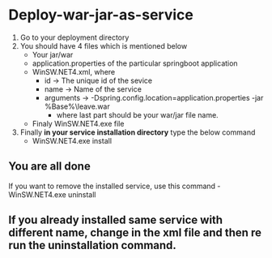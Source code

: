 # Deploy-war-jar-as-service

1. Go to your deployment directory
2. You should have 4 files which is mentioned below
    - Your jar/war
    - application.properties of the particular springboot application
    - WinSW.NET4.xml, where 
      - id -> The unique id of the sevice
      - name -> Name of the service
      - arguments -> -Dspring.config.location=application.properties -jar %Base%\leave.war
        - where last part should be your war/jar file name.
    - Finaly WinSW.NET4.exe file
3. Finally **in your service installation directory** type the below command
    - WinSW.NET4.exe install

## You are all done

If you want to remove the installed service, use this command
    - WinSW.NET4.exe uninstall

If you already installed same service with different name, change <id></id> in the xml file and then re run the uninstallation command.
---


    
